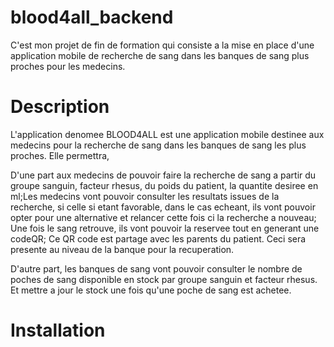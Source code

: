 # blood4all_backend

C'est mon projet de fin de formation qui consiste a la mise en place
d'une application mobile de recherche de sang dans les banques de sang plus proches pour les medecins.

# Description

L'application denomee BLOOD4ALL est une application mobile destinee aux medecins pour la recherche de sang dans les banques de sang les plus proches. Elle permettra, 

D'une part aux medecins de pouvoir faire la recherche de sang a partir du groupe sanguin, facteur rhesus, du poids du patient, la quantite desiree en ml;Les medecins vont pouvoir consulter les resultats issues de la recherche, si celle si etant favorable, dans le cas echeant, ils vont pouvoir opter pour une alternative et relancer cette fois ci la recherche a nouveau; Une fois le sang retrouve, ils vont pouvoir la reservee tout en generant une codeQR; Ce QR code est partage avec les parents du patient. Ceci sera presente au niveau de la banque pour la recuperation.

D'autre part, les banques de sang vont pouvoir consulter le nombre de poches de sang disponible en stock par groupe sanguin et facteur rhesus. Et mettre a jour le stock une fois qu'une poche de sang est achetee.

# Installation
